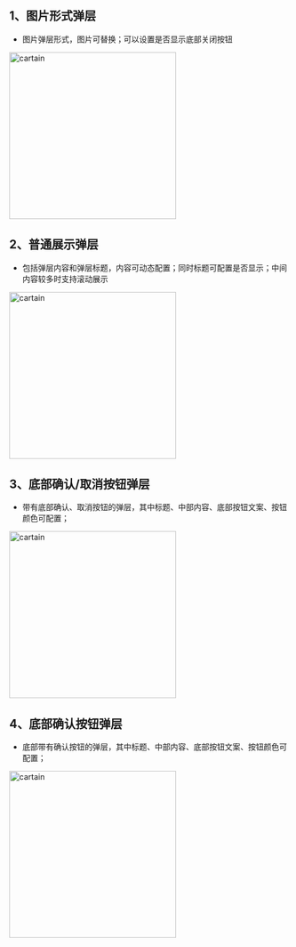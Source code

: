 
## 1、图片形式弹层 
- 图片弹层形式，图片可替换；可以设置是否显示底部关闭按钮
<img :src="$withBase('/imgs/curtain_img.png')" width='300'  alt="cartain">

## 2、普通展示弹层 
- 包括弹层内容和弹层标题，内容可动态配置；同时标题可配置是否显示；中间内容较多时支持滚动展示
<img :src="$withBase('/imgs/curtain_other.png')" width='300'  alt="cartain">

## 3、底部确认/取消按钮弹层 
- 带有底部确认、取消按钮的弹层，其中标题、中部内容、底部按钮文案、按钮颜色可配置；
<img :src="$withBase('/imgs/curtain_btn_1.png')" width='300'  alt="cartain">

## 4、底部确认按钮弹层 
- 底部带有确认按钮的弹层，其中标题、中部内容、底部按钮文案、按钮颜色可配置；
<img :src="$withBase('/imgs/curtain_btn_2.png')" width='300'  alt="cartain">

